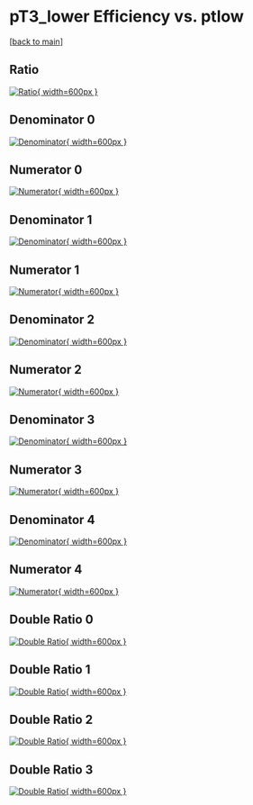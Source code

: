 # pT3_lower Efficiency vs. ptlow

[[back to main](./)]



## Ratio

[![Ratio](../mtv/var/pT3_lower_loweta_13_0_eff_ptlow.png){ width=600px }](../mtv/var/pT3_lower_loweta_13_0_eff_ptlow.pdf)

## Denominator 0

[![Denominator](../mtv/den/pT3_lower_loweta_13_0_eff_ptlow_den0.png){ width=600px }](../mtv/den/pT3_lower_loweta_13_0_eff_ptlow_den0.pdf)

## Numerator 0

[![Numerator](../mtv/num/pT3_lower_loweta_13_0_eff_ptlow_num0.png){ width=600px }](../mtv/num/pT3_lower_loweta_13_0_eff_ptlow_num0.pdf)

## Denominator 1

[![Denominator](../mtv/den/pT3_lower_loweta_13_0_eff_ptlow_den1.png){ width=600px }](../mtv/den/pT3_lower_loweta_13_0_eff_ptlow_den1.pdf)

## Numerator 1

[![Numerator](../mtv/num/pT3_lower_loweta_13_0_eff_ptlow_num1.png){ width=600px }](../mtv/num/pT3_lower_loweta_13_0_eff_ptlow_num1.pdf)

## Denominator 2

[![Denominator](../mtv/den/pT3_lower_loweta_13_0_eff_ptlow_den2.png){ width=600px }](../mtv/den/pT3_lower_loweta_13_0_eff_ptlow_den2.pdf)

## Numerator 2

[![Numerator](../mtv/num/pT3_lower_loweta_13_0_eff_ptlow_num2.png){ width=600px }](../mtv/num/pT3_lower_loweta_13_0_eff_ptlow_num2.pdf)

## Denominator 3

[![Denominator](../mtv/den/pT3_lower_loweta_13_0_eff_ptlow_den3.png){ width=600px }](../mtv/den/pT3_lower_loweta_13_0_eff_ptlow_den3.pdf)

## Numerator 3

[![Numerator](../mtv/num/pT3_lower_loweta_13_0_eff_ptlow_num3.png){ width=600px }](../mtv/num/pT3_lower_loweta_13_0_eff_ptlow_num3.pdf)

## Denominator 4

[![Denominator](../mtv/den/pT3_lower_loweta_13_0_eff_ptlow_den4.png){ width=600px }](../mtv/den/pT3_lower_loweta_13_0_eff_ptlow_den4.pdf)

## Numerator 4

[![Numerator](../mtv/num/pT3_lower_loweta_13_0_eff_ptlow_num4.png){ width=600px }](../mtv/num/pT3_lower_loweta_13_0_eff_ptlow_num4.pdf)

## Double Ratio 0

[![Double Ratio](../mtv/ratio/pT3_lower_loweta_13_0_eff_ptlow_ratio0.png){ width=600px }](../mtv/ratio/pT3_lower_loweta_13_0_eff_ptlow_ratio0.pdf)

## Double Ratio 1

[![Double Ratio](../mtv/ratio/pT3_lower_loweta_13_0_eff_ptlow_ratio1.png){ width=600px }](../mtv/ratio/pT3_lower_loweta_13_0_eff_ptlow_ratio1.pdf)

## Double Ratio 2

[![Double Ratio](../mtv/ratio/pT3_lower_loweta_13_0_eff_ptlow_ratio2.png){ width=600px }](../mtv/ratio/pT3_lower_loweta_13_0_eff_ptlow_ratio2.pdf)

## Double Ratio 3

[![Double Ratio](../mtv/ratio/pT3_lower_loweta_13_0_eff_ptlow_ratio3.png){ width=600px }](../mtv/ratio/pT3_lower_loweta_13_0_eff_ptlow_ratio3.pdf)

